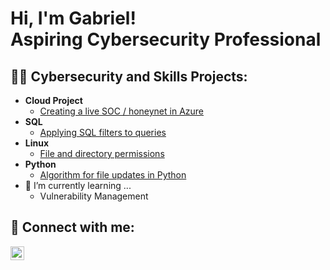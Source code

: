 <h1>Hi, I'm Gabriel! <br/>Aspiring Cybersecurity Professional</h1>

<h2>👨‍💻 Cybersecurity and Skills Projects:</h2>

- <b>Cloud Project</b>
  - [Creating a live SOC / honeynet in Azure](https://github.com/gabriel-r100/Azure-Honeynet)
- <b>SQL</b>
  - [Applying SQL filters to queries](https://github.com/gabriel-r100/Applying-SQL-filters)
- <b>Linux</b>
  - [File and directory permissions](github.com/gabriel-r100/Linux-File-Permissions)
- <b>Python</b>
  - [Algorithm for file updates in Python](https://github.com/gabriel-r100/Algorithm-file-update-Python)
- 🌱 I’m currently learning ...
  - Vulnerability Management

<h2> 🤳 Connect with me:</h2>

[<img align="left" alt="Gabriel Roque" width="22px" src="https://cdn.jsdelivr.net/npm/simple-icons@v3/icons/linkedin.svg" />][linkedin]

[linkedin]: www.linkedin.com/in/gabriel-r100

<!--

Here are some ideas to get you started:

- 🔭 I’m currently working on
- 👯 I’m looking to collaborate on ...
- 🤔 I’m looking for help with ...
- 💬 Ask me about ...
- 📫 How to reach me: ...
- 😄 Pronouns: ...
- ⚡ Fun fact: ...
-->
